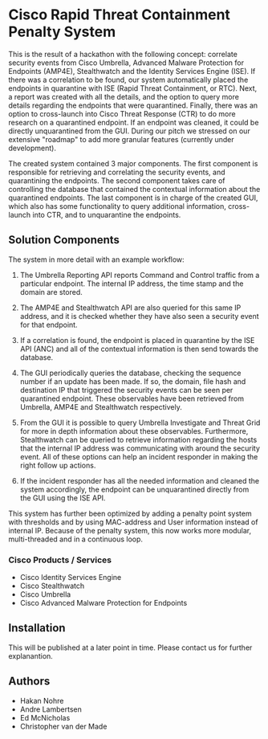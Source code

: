 # Cisco Rapid Threat Containment Penalty System

 This is the result of a hackathon with the following concept: correlate security events from Cisco Umbrella, Advanced Malware Protection for Endpoints (AMP4E), Stealthwatch and the Identity Services Engine (ISE). If there was a correlation to be found, our system automatically placed the endpoints in quarantine with ISE (Rapid Threat Containment, or RTC). Next, a report was created with all the details, and the option to query more details regarding the endpoints that were quarantined. Finally, there was an option to cross-launch into Cisco Threat Response (CTR) to do more research on a quarantined endpoint. If an endpoint was cleaned, it could be directly unquarantined from the GUI. During our pitch we stressed on our extensive "roadmap" to add more granular features (currently under development).

 The created system contained 3 major components. The first component is responsible for retrieving and correlating the security events, and quarantining the endpoints. The second component takes care of controlling the database that contained the contextual information about the quarantined endpoints. The last component is in charge of the created GUI, which also has some functionality to query additional information, cross-launch into CTR, and to unquarantine the endpoints.

 ## Solution Components

 The system in more detail with an example workflow:

 1. The Umbrella Reporting API reports Command and Control traffic from a particular endpoint. The internal IP address, the time stamp and the domain are stored.

 2. The AMP4E and Stealthwatch API are also queried for this same IP address, and it is checked whether they have also seen a security event for that endpoint.

 3. If a correlation is found, the endpoint is placed in quarantine by the ISE API (ANC) and all of the contextual information is then send towards the database.

 4. The GUI periodically queries the database, checking the sequence number if an update has been made. If so, the domain, file hash and destination IP that triggered the security events can be seen per quarantined endpoint. These observables have been retrieved from Umbrella, AMP4E and Stealthwatch respectively.

 5. From the GUI it is possible to query Umbrella Investigate and Threat Grid for more in depth information about these observables. Furthermore, Stealthwatch can be queried to retrieve information regarding the hosts that the internal IP address was communicating with around the security event. All of these options can help an incident responder in making the right follow up actions.

 6. If the incident responder has all the needed information and cleaned the system accordingly, the endpoint can be unquarantined directly from the GUI using the ISE API.

 This system has further been optimized by adding a penalty point system with thresholds and by using MAC-address and User information instead of internal IP. Because of the penalty system, this now works more modular, multi-threaded and in a continuous loop. 

 ### Cisco Products / Services

 * Cisco Identity Services Engine
* Cisco Stealthwatch
* Cisco Umbrella
* Cisco Advanced Malware Protection for Endpoints

 ## Installation

 This will be published at a later point in time. Please contact us for further explanantion.

 ## Authors

 * Hakan Nohre
* Andre Lambertsen
* Ed McNicholas
* Christopher van der Made
